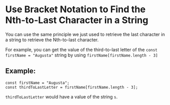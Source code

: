 # Use Bracket Notation to Find the Nth-to-Last Character in a String
You can use the same principle we just used to retrieve the last character in a string to retrieve the Nth-to-last character.

For example, you can get the value of the third-to-last letter of the ```const firstName = "Augusta"``` string by using ```firstName[firstName.length - 3]```

## Example:
```jqvascript
const firstName = "Augusta";
const thirdToLastLetter = firstName[firstName.length - 3];
```

```thirdToLastLetter``` would have a value of the string ```s```.
